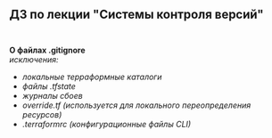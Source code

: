 ##                         ДЗ по лекции "Системы контроля версий" <br/><br/>


**О файлах .gitignore**<br/>
*исключения:*
  
 - *локальные терраформные каталоги*
 - *файлы .tfstate*
 - *журналы сбоев*
 - *override.tf (используется для локального переопределения ресурсов)*
 - *.terraformrc (конфигурационные файлы CLI)* <br/> <br/> <br/>


